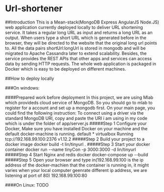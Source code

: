# Url-shortener
##Introduction
This is a Mean-stack(MongoDB Express AngularJS Node.JS) web application currently deployed locally to deliver URL shortening service. It takes a regular long URL as input and returns a long URL as an output. When users type a short URL which is generated before in the browser, they will be directed to the website that the original long url points to. All the data pairs shortUrl:longUrl is stored in mongodb and will be migrated to Apache Cassandra later to extend scalability. Besides, the service provides the REST APIs that other apps and services can access data by sending HTTP requests.
The whole web application is packaged in Docker which is easy to be deployed on different machines.

##How to deploy locally 

###On windows:

####Prepared work before deployment
In this project, we are using Mlab which provideds cloud service of MongoDB. So you should go to mlab to register for a account and set up a mongodb first. On your main page, you could find the following instruction:
     To connect using a driver via the standard MongoDB URI, copy and paste the URI i am using in my code which is under the folder of app/server.js
#####Step 1 Configure your Docker, Make sure you have installed Docker on your machine and the default docker-machine is running.
     default   *        virtualbox   Running   tcp://192.168.99.100:2376           v1.12.2
#####Step 2  Build your project to a docker image
     docker build -t lin/tinyurl .
#####Step 3 Start your docker container
     docker run --name tinyCon -p 3000:3000 -d lin/tinyurl
#####Step 4 Start Nginx and redis
     docker docker-compose up --build
#####Step 5 Open your browser and type in(192.168.99.100 is the ip address of the docker-machien that the container is running in, it might varies when your local computer geenrate different ip address, we are listening at port of 80)
     192.168.99.100:80
     
     
####On Linux:
TODO

